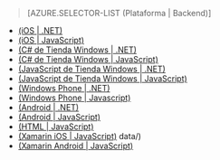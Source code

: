﻿> [AZURE.SELECTOR-LIST (Plataforma | Backend)]
- [(iOS | .NET)](/es-es/documentation/articles/mobile-services-dotnet-backend-ios-authorize-users-in-scripts/)
- [(iOS | JavaScript)](/es-es/documentation/articles/mobile-services-ios-authorize-users-in-scripts/)
- [(C# de Tienda Windows | .NET)](/es-es/documentation/articles/mobile-services-dotnet-backend-windows-store-dotnet-authorize-users-in-scripts/)
- [(C# de Tienda Windows | JavaScript)](/es-es/documentation/articles/mobile-services-windows-store-dotnet-authorize-users-in-scripts/)
- [(JavaScript de Tienda Windows | .NET)](/es-es/documentation/articles/mobile-services-dotnet-backend-windows-store-javascript-authorize-users-in-scripts/)
- [(JavaScript de Tienda Windows | JavaScript)](/es-es/documentation/articles/mobile-services-windows-store-javascript-authorize-users-in-scripts/)
- [(Windows Phone | .NET)](/es-es/documentation/articles/mobile-services-dotnet-backend-windows-phone-authorize-users-in-scripts/)
- [(Windows Phone | Javascript)](/es-es/documentation/articles/mobile-services-windows-phone-authorize-users-in-scripts/)
- [(Android | .NET)](/es-es/documentation/articles/mobile-services-dotnet-backend-android-authorize-users-in-scripts/)
- [(Android | JavaScript)](/es-es/documentation/articles/mobile-services-android-authorize-users-in-scripts/)
- [(HTML | JavaScript)](/es-es/documentation/articles/mobile-services-html-authorize-users-in-scripts/)
- [(Xamarin iOS | JavaScript)](/es-es/documentation/articles/partner-xamarin-mobile-services-ios-authorize-users-in-scripts/)
data/)
- [(Xamarin Android | JavaScript)](/es-es/documentation/articles/partner-xamarin-mobile-services-android-authorize-users-in-scripts/)
<!--HONumber=42-->
